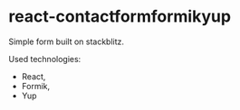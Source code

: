 # react-contactformformikyup

Simple form built on stackblitz.

Used technologies:
- React,
- Formik,
- Yup
